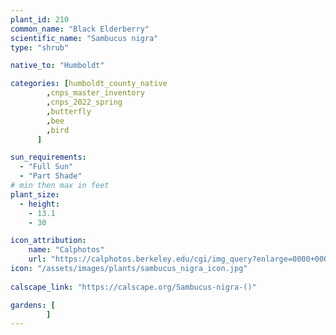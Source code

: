```yaml
---
plant_id: 210 
common_name: "Black Elderberry"
scientific_name: "Sambucus nigra"
type: "shrub"

native_to: "Humboldt"

categories: [humboldt_county_native
        ,cnps_master_inventory
        ,cnps_2022_spring
        ,butterfly
        ,bee
        ,bird
      ]

sun_requirements:
  - "Full Sun"
  - "Part Shade"
# min then max in feet
plant_size:
  - height: 
    - 13.1 
    - 30

icon_attribution: 
    name: "Calphotos"
    url: "https://calphotos.berkeley.edu/cgi/img_query?enlarge=0000+0000+0913+0127"
icon: "/assets/images/plants/sambucus_nigra_icon.jpg"
 
calscape_link: "https://calscape.org/Sambucus-nigra-()"

gardens: [
        ]
---
```








